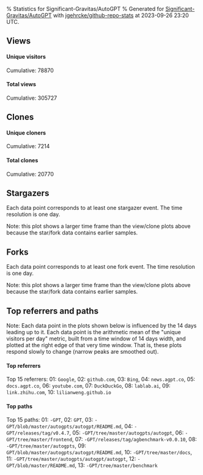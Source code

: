% Statistics for Significant-Gravitas/AutoGPT
% Generated for [Significant-Gravitas/AutoGPT](https://github.com/Significant-Gravitas/AutoGPT) with [jgehrcke/github-repo-stats](https://github.com/jgehrcke/github-repo-stats) at 2023-09-26 23:20 UTC.


## Views

#### Unique visitors
<div id="chart_views_unique" class="full-width-chart"></div>

Cumulative: 78870

#### Total views
<div id="chart_views_total" class="full-width-chart"></div>

Cumulative: 305727

<div class="pagebreak-for-print"> </div>

## Clones

#### Unique cloners
<div id="chart_clones_unique" class="full-width-chart"></div>

Cumulative: 7214

#### Total clones
<div id="chart_clones_total" class="full-width-chart"></div>

Cumulative: 20770



<div class="pagebreak-for-print"> </div>



## Stargazers

Each data point corresponds to at least one stargazer event.
The time resolution is one day.

<div id="chart_stargazers" class="full-width-chart"></div>


Note: this plot shows a larger time frame than the view/clone plots above because the star/fork data contains earlier samples.



## Forks

Each data point corresponds to at least one fork event.
The time resolution is one day.

<div id="chart_forks" class="full-width-chart"></div>


Note: this plot shows a larger time frame than the view/clone plots above because the star/fork data contains earlier samples.



<div class="pagebreak-for-print"> </div>



## Top referrers and paths


Note: Each data point in the plots shown below is influenced by the 14 days
leading up to it. Each data point is the arithmetic mean of the "unique
visitors per day" metric, built from a time window of 14 days width, and
plotted at the right edge of that very time window. That is, these plots
respond slowly to change (narrow peaks are smoothed out).




#### Top referrers


<div id="chart_referrers_top_n_alltime" class="full-width-chart"></div>

Top 15 referrers: 01: `Google`, 02: `github.com`, 03: `Bing`, 04: `news.agpt.co`, 05: `docs.agpt.co`, 06: `youtube.com`, 07: `DuckDuckGo`, 08: `lablab.ai`, 09: `link.zhihu.com`, 10: `lilianweng.github.io`





#### Top paths


<div id="chart_paths_top_n_alltime" class="full-width-chart"></div>

Top 15 paths: 01: `-GPT`, 02: `GPT`, 03: `-GPT/blob/master/autogpts/autogpt/README.md`, 04: `-GPT/releases/tag/v0.4.7`, 05: `-GPT/tree/master/autogpts/autogpt`, 06: `-GPT/tree/master/frontend`, 07: `-GPT/releases/tag/agbenchmark-v0.0.10`, 08: `-GPT/tree/master/autogpts`, 09: `GPT/blob/master/autogpts/autogpt/README.md`, 10: `-GPT/tree/master/docs`, 11: `-GPT/tree/master/autogpts/autogpt/autogpt`, 12: `-GPT/blob/master/README.md`, 13: `-GPT/tree/master/benchmark`


<script type="text/javascript">
    vegaEmbed('#chart_views_unique', {"$schema": "https://vega.github.io/schema/vega-lite/v4.17.0.json", "config": {"arc": {"fill": "#1b1e23"}, "area": {"fill": "#1b1e23"}, "axisBottom": {"domainColor": "#a9b4c4", "gridColor": "#a9b4c4", "labelColor": "#1b1e23", "labelFont": "relative-mono-11-pitch-pro, Menlo, monospace", "tickColor": "#a9b4c4", "titleColor": "#1b1e23", "titleFont": "relative-mono-11-pitch-pro, Menlo, monospace"}, "axisLeft": {"domainColor": "#a9b4c4", "gridColor": "#a9b4c4", "labelColor": "#1b1e23", "labelFont": "relative-mono-11-pitch-pro, Menlo, monospace", "tickColor": "#a9b4c4", "titleColor": "#1b1e23", "titleFont": "relative-mono-11-pitch-pro, Menlo, monospace"}, "axisX": {"grid": false}, "axisY": {"grid": false, "labelBound": true}, "background": "#FFFFFF", "group": {"fill": "#FFFFFF"}, "header": {"fontWeight": 400, "labelFont": "relative-mono-11-pitch-pro, Menlo, monospace", "titleFont": "relative-mono-11-pitch-pro, Menlo, monospace"}, "legend": {"labelFont": "relative-mono-11-pitch-pro, Menlo, monospace", "symbolSize": 200, "symbolType": "circle", "titleFont": "relative-mono-11-pitch-pro, Menlo, monospace"}, "line": {"color": "#1b1e23", "stroke": "#1b1e23"}, "path": {"stroke": "#1b1e23"}, "point": {"color": "#1b1e23", "cursor": "pointer", "filled": true, "size": 20}, "range": {"category": ["#85a2f7", "#ea9755", "#7eb36a", "#f07071", "#bc85d9", "#e587b6", "#a9b4c4", "#d4c05e", "#64b9c4"]}, "style": {"bar": {"fill": "#1b1e23"}, "text": {"font": "relative-mono-11-pitch-pro, Menlo, monospace", "fontWeight": 400}}, "symbol": {"shape": "circle"}, "title": {"anchor": "start", "font": "relative-mono-11-pitch-pro, Menlo, monospace", "fontWeight": 400}, "trail": {"color": "#1b1e23", "stroke": "#1b1e23"}, "view": {"stroke": null}}, "data": {"name": "data-43a426d22df5db57f1084c685694a776"}, "datasets": {"data-43a426d22df5db57f1084c685694a776": [{"time": "2023-09-09T00:00:00+00:00", "views_total": 8951, "views_unique": 3144}, {"time": "2023-09-10T00:00:00+00:00", "views_total": 9224, "views_unique": 3380}, {"time": "2023-09-11T00:00:00+00:00", "views_total": 13188, "views_unique": 4957}, {"time": "2023-09-12T00:00:00+00:00", "views_total": 18644, "views_unique": 5326}, {"time": "2023-09-13T00:00:00+00:00", "views_total": 21977, "views_unique": 5489}, {"time": "2023-09-14T00:00:00+00:00", "views_total": 20522, "views_unique": 5157}, {"time": "2023-09-15T00:00:00+00:00", "views_total": 17672, "views_unique": 4644}, {"time": "2023-09-16T00:00:00+00:00", "views_total": 13370, "views_unique": 3112}, {"time": "2023-09-17T00:00:00+00:00", "views_total": 17007, "views_unique": 3549}, {"time": "2023-09-18T00:00:00+00:00", "views_total": 22457, "views_unique": 5186}, {"time": "2023-09-19T00:00:00+00:00", "views_total": 20116, "views_unique": 5239}, {"time": "2023-09-20T00:00:00+00:00", "views_total": 20147, "views_unique": 4816}, {"time": "2023-09-21T00:00:00+00:00", "views_total": 18836, "views_unique": 4683}, {"time": "2023-09-22T00:00:00+00:00", "views_total": 17779, "views_unique": 4274}, {"time": "2023-09-23T00:00:00+00:00", "views_total": 12562, "views_unique": 3014}, {"time": "2023-09-24T00:00:00+00:00", "views_total": 13453, "views_unique": 2929}, {"time": "2023-09-25T00:00:00+00:00", "views_total": 19804, "views_unique": 4991}, {"time": "2023-09-26T00:00:00+00:00", "views_total": 20018, "views_unique": 4980}]}, "encoding": {"tooltip": [{"field": "views_unique", "format": ".1f", "title": "views (u)", "type": "quantitative"}, {"field": "time", "format": "%B %e, %Y", "title": "date", "type": "temporal"}], "x": {"axis": {"labelAngle": 25}, "field": "time", "scale": {"domain": ["2023-09-09", "2023-09-26"]}, "timeUnit": "yearmonthdate", "title": "date", "type": "temporal"}, "y": {"axis": {"values": [1, 10, 50, 100, 500, 1000, 5000, 10000]}, "field": "views_unique", "scale": {"domain": [0, 6037.900000000001], "type": "symlog", "zero": true}, "title": "unique views per day", "type": "quantitative"}}, "height": 200, "mark": {"point": true, "type": "line"}, "padding": 10, "width": "container"}, {"actions": false, "renderer": "svg"}).catch(console.error);
vegaEmbed('#chart_views_total', {"$schema": "https://vega.github.io/schema/vega-lite/v4.17.0.json", "config": {"arc": {"fill": "#1b1e23"}, "area": {"fill": "#1b1e23"}, "axisBottom": {"domainColor": "#a9b4c4", "gridColor": "#a9b4c4", "labelColor": "#1b1e23", "labelFont": "relative-mono-11-pitch-pro, Menlo, monospace", "tickColor": "#a9b4c4", "titleColor": "#1b1e23", "titleFont": "relative-mono-11-pitch-pro, Menlo, monospace"}, "axisLeft": {"domainColor": "#a9b4c4", "gridColor": "#a9b4c4", "labelColor": "#1b1e23", "labelFont": "relative-mono-11-pitch-pro, Menlo, monospace", "tickColor": "#a9b4c4", "titleColor": "#1b1e23", "titleFont": "relative-mono-11-pitch-pro, Menlo, monospace"}, "axisX": {"grid": false}, "axisY": {"grid": false, "labelBound": true}, "background": "#FFFFFF", "group": {"fill": "#FFFFFF"}, "header": {"fontWeight": 400, "labelFont": "relative-mono-11-pitch-pro, Menlo, monospace", "titleFont": "relative-mono-11-pitch-pro, Menlo, monospace"}, "legend": {"labelFont": "relative-mono-11-pitch-pro, Menlo, monospace", "symbolSize": 200, "symbolType": "circle", "titleFont": "relative-mono-11-pitch-pro, Menlo, monospace"}, "line": {"color": "#1b1e23", "stroke": "#1b1e23"}, "path": {"stroke": "#1b1e23"}, "point": {"color": "#1b1e23", "cursor": "pointer", "filled": true, "size": 20}, "range": {"category": ["#85a2f7", "#ea9755", "#7eb36a", "#f07071", "#bc85d9", "#e587b6", "#a9b4c4", "#d4c05e", "#64b9c4"]}, "style": {"bar": {"fill": "#1b1e23"}, "text": {"font": "relative-mono-11-pitch-pro, Menlo, monospace", "fontWeight": 400}}, "symbol": {"shape": "circle"}, "title": {"anchor": "start", "font": "relative-mono-11-pitch-pro, Menlo, monospace", "fontWeight": 400}, "trail": {"color": "#1b1e23", "stroke": "#1b1e23"}, "view": {"stroke": null}}, "data": {"name": "data-43a426d22df5db57f1084c685694a776"}, "datasets": {"data-43a426d22df5db57f1084c685694a776": [{"time": "2023-09-09T00:00:00+00:00", "views_total": 8951, "views_unique": 3144}, {"time": "2023-09-10T00:00:00+00:00", "views_total": 9224, "views_unique": 3380}, {"time": "2023-09-11T00:00:00+00:00", "views_total": 13188, "views_unique": 4957}, {"time": "2023-09-12T00:00:00+00:00", "views_total": 18644, "views_unique": 5326}, {"time": "2023-09-13T00:00:00+00:00", "views_total": 21977, "views_unique": 5489}, {"time": "2023-09-14T00:00:00+00:00", "views_total": 20522, "views_unique": 5157}, {"time": "2023-09-15T00:00:00+00:00", "views_total": 17672, "views_unique": 4644}, {"time": "2023-09-16T00:00:00+00:00", "views_total": 13370, "views_unique": 3112}, {"time": "2023-09-17T00:00:00+00:00", "views_total": 17007, "views_unique": 3549}, {"time": "2023-09-18T00:00:00+00:00", "views_total": 22457, "views_unique": 5186}, {"time": "2023-09-19T00:00:00+00:00", "views_total": 20116, "views_unique": 5239}, {"time": "2023-09-20T00:00:00+00:00", "views_total": 20147, "views_unique": 4816}, {"time": "2023-09-21T00:00:00+00:00", "views_total": 18836, "views_unique": 4683}, {"time": "2023-09-22T00:00:00+00:00", "views_total": 17779, "views_unique": 4274}, {"time": "2023-09-23T00:00:00+00:00", "views_total": 12562, "views_unique": 3014}, {"time": "2023-09-24T00:00:00+00:00", "views_total": 13453, "views_unique": 2929}, {"time": "2023-09-25T00:00:00+00:00", "views_total": 19804, "views_unique": 4991}, {"time": "2023-09-26T00:00:00+00:00", "views_total": 20018, "views_unique": 4980}]}, "encoding": {"tooltip": [{"field": "views_total", "format": ".1f", "title": "views (t)", "type": "quantitative"}, {"field": "time", "format": "%B %e, %Y", "title": "date", "type": "temporal"}], "x": {"axis": {"labelAngle": 25}, "field": "time", "scale": {"domain": ["2023-09-09", "2023-09-26"]}, "timeUnit": "yearmonthdate", "title": "date", "type": "temporal"}, "y": {"axis": {"values": [1, 10, 50, 100, 500, 1000, 5000, 10000]}, "field": "views_total", "scale": {"domain": [0, 24702.7], "type": "symlog", "zero": true}, "title": "total views per day", "type": "quantitative"}}, "height": 200, "mark": {"point": true, "type": "line"}, "padding": 10, "width": "container"}, {"actions": false, "renderer": "svg"}).catch(console.error);
vegaEmbed('#chart_clones_unique', {"$schema": "https://vega.github.io/schema/vega-lite/v4.17.0.json", "config": {"arc": {"fill": "#1b1e23"}, "area": {"fill": "#1b1e23"}, "axisBottom": {"domainColor": "#a9b4c4", "gridColor": "#a9b4c4", "labelColor": "#1b1e23", "labelFont": "relative-mono-11-pitch-pro, Menlo, monospace", "tickColor": "#a9b4c4", "titleColor": "#1b1e23", "titleFont": "relative-mono-11-pitch-pro, Menlo, monospace"}, "axisLeft": {"domainColor": "#a9b4c4", "gridColor": "#a9b4c4", "labelColor": "#1b1e23", "labelFont": "relative-mono-11-pitch-pro, Menlo, monospace", "tickColor": "#a9b4c4", "titleColor": "#1b1e23", "titleFont": "relative-mono-11-pitch-pro, Menlo, monospace"}, "axisX": {"grid": false}, "axisY": {"grid": false, "labelBound": true}, "background": "#FFFFFF", "group": {"fill": "#FFFFFF"}, "header": {"fontWeight": 400, "labelFont": "relative-mono-11-pitch-pro, Menlo, monospace", "titleFont": "relative-mono-11-pitch-pro, Menlo, monospace"}, "legend": {"labelFont": "relative-mono-11-pitch-pro, Menlo, monospace", "symbolSize": 200, "symbolType": "circle", "titleFont": "relative-mono-11-pitch-pro, Menlo, monospace"}, "line": {"color": "#1b1e23", "stroke": "#1b1e23"}, "path": {"stroke": "#1b1e23"}, "point": {"color": "#1b1e23", "cursor": "pointer", "filled": true, "size": 20}, "range": {"category": ["#85a2f7", "#ea9755", "#7eb36a", "#f07071", "#bc85d9", "#e587b6", "#a9b4c4", "#d4c05e", "#64b9c4"]}, "style": {"bar": {"fill": "#1b1e23"}, "text": {"font": "relative-mono-11-pitch-pro, Menlo, monospace", "fontWeight": 400}}, "symbol": {"shape": "circle"}, "title": {"anchor": "start", "font": "relative-mono-11-pitch-pro, Menlo, monospace", "fontWeight": 400}, "trail": {"color": "#1b1e23", "stroke": "#1b1e23"}, "view": {"stroke": null}}, "data": {"name": "data-2bdd3f11f7cfbfb36beae46d97e94604"}, "datasets": {"data-2bdd3f11f7cfbfb36beae46d97e94604": [{"clones_total": 705, "clones_unique": 290, "time": "2023-09-09T00:00:00+00:00"}, {"clones_total": 730, "clones_unique": 326, "time": "2023-09-10T00:00:00+00:00"}, {"clones_total": 797, "clones_unique": 376, "time": "2023-09-11T00:00:00+00:00"}, {"clones_total": 1367, "clones_unique": 453, "time": "2023-09-12T00:00:00+00:00"}, {"clones_total": 966, "clones_unique": 393, "time": "2023-09-13T00:00:00+00:00"}, {"clones_total": 1301, "clones_unique": 392, "time": "2023-09-14T00:00:00+00:00"}, {"clones_total": 1694, "clones_unique": 377, "time": "2023-09-15T00:00:00+00:00"}, {"clones_total": 1372, "clones_unique": 367, "time": "2023-09-16T00:00:00+00:00"}, {"clones_total": 1185, "clones_unique": 358, "time": "2023-09-17T00:00:00+00:00"}, {"clones_total": 1435, "clones_unique": 477, "time": "2023-09-18T00:00:00+00:00"}, {"clones_total": 1099, "clones_unique": 456, "time": "2023-09-19T00:00:00+00:00"}, {"clones_total": 1487, "clones_unique": 463, "time": "2023-09-20T00:00:00+00:00"}, {"clones_total": 1502, "clones_unique": 422, "time": "2023-09-21T00:00:00+00:00"}, {"clones_total": 1618, "clones_unique": 435, "time": "2023-09-22T00:00:00+00:00"}, {"clones_total": 715, "clones_unique": 364, "time": "2023-09-23T00:00:00+00:00"}, {"clones_total": 621, "clones_unique": 365, "time": "2023-09-24T00:00:00+00:00"}, {"clones_total": 893, "clones_unique": 405, "time": "2023-09-25T00:00:00+00:00"}, {"clones_total": 1283, "clones_unique": 495, "time": "2023-09-26T00:00:00+00:00"}]}, "encoding": {"tooltip": [{"field": "clones_unique", "format": ".1f", "title": "clones (u)", "type": "quantitative"}, {"field": "time", "format": "%B %e, %Y", "title": "date", "type": "temporal"}], "x": {"axis": {"labelAngle": 25}, "field": "time", "scale": {"domain": ["2023-09-09", "2023-09-26"]}, "timeUnit": "yearmonthdate", "title": "date", "type": "temporal"}, "y": {"axis": {"values": [1, 10, 50, 100, 500, 1000, 5000, 10000]}, "field": "clones_unique", "scale": {"domain": [0, 544.5], "type": "symlog", "zero": true}, "title": "unique clones per day", "type": "quantitative"}}, "height": 200, "mark": {"point": true, "type": "line"}, "padding": 10, "width": "container"}, {"actions": false, "renderer": "svg"}).catch(console.error);
vegaEmbed('#chart_clones_total', {"$schema": "https://vega.github.io/schema/vega-lite/v4.17.0.json", "config": {"arc": {"fill": "#1b1e23"}, "area": {"fill": "#1b1e23"}, "axisBottom": {"domainColor": "#a9b4c4", "gridColor": "#a9b4c4", "labelColor": "#1b1e23", "labelFont": "relative-mono-11-pitch-pro, Menlo, monospace", "tickColor": "#a9b4c4", "titleColor": "#1b1e23", "titleFont": "relative-mono-11-pitch-pro, Menlo, monospace"}, "axisLeft": {"domainColor": "#a9b4c4", "gridColor": "#a9b4c4", "labelColor": "#1b1e23", "labelFont": "relative-mono-11-pitch-pro, Menlo, monospace", "tickColor": "#a9b4c4", "titleColor": "#1b1e23", "titleFont": "relative-mono-11-pitch-pro, Menlo, monospace"}, "axisX": {"grid": false}, "axisY": {"grid": false, "labelBound": true}, "background": "#FFFFFF", "group": {"fill": "#FFFFFF"}, "header": {"fontWeight": 400, "labelFont": "relative-mono-11-pitch-pro, Menlo, monospace", "titleFont": "relative-mono-11-pitch-pro, Menlo, monospace"}, "legend": {"labelFont": "relative-mono-11-pitch-pro, Menlo, monospace", "symbolSize": 200, "symbolType": "circle", "titleFont": "relative-mono-11-pitch-pro, Menlo, monospace"}, "line": {"color": "#1b1e23", "stroke": "#1b1e23"}, "path": {"stroke": "#1b1e23"}, "point": {"color": "#1b1e23", "cursor": "pointer", "filled": true, "size": 20}, "range": {"category": ["#85a2f7", "#ea9755", "#7eb36a", "#f07071", "#bc85d9", "#e587b6", "#a9b4c4", "#d4c05e", "#64b9c4"]}, "style": {"bar": {"fill": "#1b1e23"}, "text": {"font": "relative-mono-11-pitch-pro, Menlo, monospace", "fontWeight": 400}}, "symbol": {"shape": "circle"}, "title": {"anchor": "start", "font": "relative-mono-11-pitch-pro, Menlo, monospace", "fontWeight": 400}, "trail": {"color": "#1b1e23", "stroke": "#1b1e23"}, "view": {"stroke": null}}, "data": {"name": "data-2bdd3f11f7cfbfb36beae46d97e94604"}, "datasets": {"data-2bdd3f11f7cfbfb36beae46d97e94604": [{"clones_total": 705, "clones_unique": 290, "time": "2023-09-09T00:00:00+00:00"}, {"clones_total": 730, "clones_unique": 326, "time": "2023-09-10T00:00:00+00:00"}, {"clones_total": 797, "clones_unique": 376, "time": "2023-09-11T00:00:00+00:00"}, {"clones_total": 1367, "clones_unique": 453, "time": "2023-09-12T00:00:00+00:00"}, {"clones_total": 966, "clones_unique": 393, "time": "2023-09-13T00:00:00+00:00"}, {"clones_total": 1301, "clones_unique": 392, "time": "2023-09-14T00:00:00+00:00"}, {"clones_total": 1694, "clones_unique": 377, "time": "2023-09-15T00:00:00+00:00"}, {"clones_total": 1372, "clones_unique": 367, "time": "2023-09-16T00:00:00+00:00"}, {"clones_total": 1185, "clones_unique": 358, "time": "2023-09-17T00:00:00+00:00"}, {"clones_total": 1435, "clones_unique": 477, "time": "2023-09-18T00:00:00+00:00"}, {"clones_total": 1099, "clones_unique": 456, "time": "2023-09-19T00:00:00+00:00"}, {"clones_total": 1487, "clones_unique": 463, "time": "2023-09-20T00:00:00+00:00"}, {"clones_total": 1502, "clones_unique": 422, "time": "2023-09-21T00:00:00+00:00"}, {"clones_total": 1618, "clones_unique": 435, "time": "2023-09-22T00:00:00+00:00"}, {"clones_total": 715, "clones_unique": 364, "time": "2023-09-23T00:00:00+00:00"}, {"clones_total": 621, "clones_unique": 365, "time": "2023-09-24T00:00:00+00:00"}, {"clones_total": 893, "clones_unique": 405, "time": "2023-09-25T00:00:00+00:00"}, {"clones_total": 1283, "clones_unique": 495, "time": "2023-09-26T00:00:00+00:00"}]}, "encoding": {"tooltip": [{"field": "clones_total", "format": ".1f", "title": "clones (t)", "type": "quantitative"}, {"field": "time", "format": "%B %e, %Y", "title": "date", "type": "temporal"}], "x": {"axis": {"labelAngle": 25}, "field": "time", "scale": {"domain": ["2023-09-09", "2023-09-26"]}, "timeUnit": "yearmonthdate", "title": "date", "type": "temporal"}, "y": {"axis": {"values": [1, 10, 50, 100, 500, 1000, 5000, 10000]}, "field": "clones_total", "scale": {"domain": [0, 1863.4], "type": "symlog", "zero": true}, "title": "total clones per day", "type": "quantitative"}}, "height": 200, "mark": {"point": true, "type": "line"}, "padding": 10, "width": "container"}, {"actions": false, "renderer": "svg"}).catch(console.error);
vegaEmbed('#chart_stargazers', {"$schema": "https://vega.github.io/schema/vega-lite/v4.17.0.json", "config": {"arc": {"fill": "#1b1e23"}, "area": {"fill": "#1b1e23"}, "axisBottom": {"domainColor": "#a9b4c4", "gridColor": "#a9b4c4", "labelColor": "#1b1e23", "labelFont": "relative-mono-11-pitch-pro, Menlo, monospace", "tickColor": "#a9b4c4", "titleColor": "#1b1e23", "titleFont": "relative-mono-11-pitch-pro, Menlo, monospace"}, "axisLeft": {"domainColor": "#a9b4c4", "gridColor": "#a9b4c4", "labelColor": "#1b1e23", "labelFont": "relative-mono-11-pitch-pro, Menlo, monospace", "tickColor": "#a9b4c4", "titleColor": "#1b1e23", "titleFont": "relative-mono-11-pitch-pro, Menlo, monospace"}, "axisX": {"grid": false}, "axisY": {"grid": false}, "background": "#FFFFFF", "group": {"fill": "#FFFFFF"}, "header": {"fontWeight": 400, "labelFont": "relative-mono-11-pitch-pro, Menlo, monospace", "titleFont": "relative-mono-11-pitch-pro, Menlo, monospace"}, "legend": {"labelFont": "relative-mono-11-pitch-pro, Menlo, monospace", "symbolSize": 200, "symbolType": "circle", "titleFont": "relative-mono-11-pitch-pro, Menlo, monospace"}, "line": {"color": "#1b1e23", "stroke": "#1b1e23"}, "path": {"stroke": "#1b1e23"}, "point": {"color": "#1b1e23", "cursor": "pointer", "filled": true, "size": 50}, "range": {"category": ["#85a2f7", "#ea9755", "#7eb36a", "#f07071", "#bc85d9", "#e587b6", "#a9b4c4", "#d4c05e", "#64b9c4"]}, "style": {"bar": {"fill": "#1b1e23"}, "text": {"font": "relative-mono-11-pitch-pro, Menlo, monospace", "fontWeight": 400}}, "symbol": {"shape": "circle"}, "title": {"anchor": "start", "font": "relative-mono-11-pitch-pro, Menlo, monospace", "fontWeight": 400}, "trail": {"color": "#1b1e23", "stroke": "#1b1e23"}, "view": {"stroke": null}}, "data": {"name": "data-0f99f5dc7ee46c36038382bc73ad4f3d"}, "datasets": {"data-0f99f5dc7ee46c36038382bc73ad4f3d": [{"stars_cumulative": 2.0, "time": "2023-03-16T18:00:00+00:00"}, {"stars_cumulative": 3.0, "time": "2023-03-17T06:00:00+00:00"}, {"stars_cumulative": 6.0, "time": "2023-03-17T12:00:00+00:00"}, {"stars_cumulative": 10.0, "time": "2023-03-17T18:00:00+00:00"}, {"stars_cumulative": 11.0, "time": "2023-03-18T00:00:00+00:00"}, {"stars_cumulative": 12.0, "time": "2023-03-18T12:00:00+00:00"}, {"stars_cumulative": 13.0, "time": "2023-03-19T06:00:00+00:00"}, {"stars_cumulative": 14.0, "time": "2023-03-19T12:00:00+00:00"}, {"stars_cumulative": 16.0, "time": "2023-03-19T18:00:00+00:00"}, {"stars_cumulative": 17.0, "time": "2023-03-20T00:00:00+00:00"}, {"stars_cumulative": 18.0, "time": "2023-03-20T06:00:00+00:00"}, {"stars_cumulative": 19.0, "time": "2023-03-21T06:00:00+00:00"}, {"stars_cumulative": 20.0, "time": "2023-03-21T12:00:00+00:00"}, {"stars_cumulative": 22.0, "time": "2023-03-22T00:00:00+00:00"}, {"stars_cumulative": 23.0, "time": "2023-03-22T06:00:00+00:00"}, {"stars_cumulative": 24.0, "time": "2023-03-25T06:00:00+00:00"}, {"stars_cumulative": 25.0, "time": "2023-03-25T18:00:00+00:00"}, {"stars_cumulative": 26.0, "time": "2023-03-26T12:00:00+00:00"}, {"stars_cumulative": 29.0, "time": "2023-03-27T18:00:00+00:00"}, {"stars_cumulative": 35.0, "time": "2023-03-28T00:00:00+00:00"}, {"stars_cumulative": 39.0, "time": "2023-03-28T06:00:00+00:00"}, {"stars_cumulative": 44.0, "time": "2023-03-28T12:00:00+00:00"}, {"stars_cumulative": 45.0, "time": "2023-03-28T18:00:00+00:00"}, {"stars_cumulative": 49.0, "time": "2023-03-29T00:00:00+00:00"}, {"stars_cumulative": 61.0, "time": "2023-03-29T06:00:00+00:00"}, {"stars_cumulative": 65.0, "time": "2023-03-29T12:00:00+00:00"}, {"stars_cumulative": 68.0, "time": "2023-03-29T18:00:00+00:00"}, {"stars_cumulative": 73.0, "time": "2023-03-30T00:00:00+00:00"}, {"stars_cumulative": 74.0, "time": "2023-03-30T06:00:00+00:00"}, {"stars_cumulative": 89.0, "time": "2023-03-30T12:00:00+00:00"}, {"stars_cumulative": 96.0, "time": "2023-03-30T18:00:00+00:00"}, {"stars_cumulative": 99.0, "time": "2023-03-31T00:00:00+00:00"}, {"stars_cumulative": 102.0, "time": "2023-03-31T06:00:00+00:00"}, {"stars_cumulative": 105.0, "time": "2023-03-31T18:00:00+00:00"}, {"stars_cumulative": 110.0, "time": "2023-04-01T00:00:00+00:00"}, {"stars_cumulative": 113.0, "time": "2023-04-01T06:00:00+00:00"}, {"stars_cumulative": 116.0, "time": "2023-04-01T12:00:00+00:00"}, {"stars_cumulative": 191.0, "time": "2023-04-01T18:00:00+00:00"}, {"stars_cumulative": 261.0, "time": "2023-04-02T00:00:00+00:00"}, {"stars_cumulative": 409.0, "time": "2023-04-02T06:00:00+00:00"}, {"stars_cumulative": 688.0, "time": "2023-04-02T12:00:00+00:00"}, {"stars_cumulative": 1651.0, "time": "2023-04-02T18:00:00+00:00"}, {"stars_cumulative": 2344.0, "time": "2023-04-03T00:00:00+00:00"}, {"stars_cumulative": 3046.0, "time": "2023-04-03T06:00:00+00:00"}, {"stars_cumulative": 4156.0, "time": "2023-04-03T12:00:00+00:00"}, {"stars_cumulative": 4772.0, "time": "2023-04-03T18:00:00+00:00"}, {"stars_cumulative": 5419.0, "time": "2023-04-04T00:00:00+00:00"}, {"stars_cumulative": 6077.0, "time": "2023-04-04T06:00:00+00:00"}, {"stars_cumulative": 6822.0, "time": "2023-04-04T12:00:00+00:00"}, {"stars_cumulative": 7448.0, "time": "2023-04-04T18:00:00+00:00"}, {"stars_cumulative": 7943.0, "time": "2023-04-05T00:00:00+00:00"}, {"stars_cumulative": 8515.0, "time": "2023-04-05T06:00:00+00:00"}, {"stars_cumulative": 9248.0, "time": "2023-04-05T12:00:00+00:00"}, {"stars_cumulative": 9837.0, "time": "2023-04-05T18:00:00+00:00"}, {"stars_cumulative": 10444.0, "time": "2023-04-06T00:00:00+00:00"}, {"stars_cumulative": 11100.0, "time": "2023-04-06T06:00:00+00:00"}, {"stars_cumulative": 11938.0, "time": "2023-04-06T12:00:00+00:00"}, {"stars_cumulative": 12571.0, "time": "2023-04-06T18:00:00+00:00"}, {"stars_cumulative": 13195.0, "time": "2023-04-07T00:00:00+00:00"}, {"stars_cumulative": 13876.0, "time": "2023-04-07T06:00:00+00:00"}, {"stars_cumulative": 14507.0, "time": "2023-04-07T12:00:00+00:00"}, {"stars_cumulative": 15054.0, "time": "2023-04-07T18:00:00+00:00"}, {"stars_cumulative": 15458.0, "time": "2023-04-08T00:00:00+00:00"}, {"stars_cumulative": 15886.0, "time": "2023-04-08T06:00:00+00:00"}, {"stars_cumulative": 16365.0, "time": "2023-04-08T12:00:00+00:00"}, {"stars_cumulative": 16770.0, "time": "2023-04-08T18:00:00+00:00"}, {"stars_cumulative": 17165.0, "time": "2023-04-09T00:00:00+00:00"}, {"stars_cumulative": 17602.0, "time": "2023-04-09T06:00:00+00:00"}, {"stars_cumulative": 18046.0, "time": "2023-04-09T12:00:00+00:00"}, {"stars_cumulative": 18483.0, "time": "2023-04-09T18:00:00+00:00"}, {"stars_cumulative": 18968.0, "time": "2023-04-10T00:00:00+00:00"}, {"stars_cumulative": 19712.0, "time": "2023-04-10T06:00:00+00:00"}, {"stars_cumulative": 20460.0, "time": "2023-04-10T12:00:00+00:00"}, {"stars_cumulative": 21027.0, "time": "2023-04-10T18:00:00+00:00"}, {"stars_cumulative": 21779.0, "time": "2023-04-11T00:00:00+00:00"}, {"stars_cumulative": 22818.0, "time": "2023-04-11T06:00:00+00:00"}, {"stars_cumulative": 23889.0, "time": "2023-04-11T12:00:00+00:00"}, {"stars_cumulative": 25071.0, "time": "2023-04-11T18:00:00+00:00"}, {"stars_cumulative": 26313.0, "time": "2023-04-12T00:00:00+00:00"}, {"stars_cumulative": 29377.0, "time": "2023-04-12T06:00:00+00:00"}, {"stars_cumulative": 31849.0, "time": "2023-04-12T12:00:00+00:00"}, {"stars_cumulative": 33021.0, "time": "2023-04-12T18:00:00+00:00"}, {"stars_cumulative": 36290.0, "time": "2023-04-13T00:00:00+00:00"}, {"stars_cumulative": 40000.0, "time": "2023-04-13T06:00:00+00:00"}]}, "encoding": {"tooltip": [{"field": "stars_cumulative", "format": "d", "title": "stars", "type": "quantitative"}, {"field": "time", "format": "%B %e, %Y", "title": "date", "type": "temporal"}], "x": {"axis": {"labelAngle": 25}, "field": "time", "scale": {"domain": ["2023-03-16", "2023-09-26"]}, "timeUnit": "yearmonthdate", "title": "date", "type": "temporal"}, "y": {"field": "stars_cumulative", "scale": {"domain": [0, 44000.0], "zero": true}, "title": "stargazer count (cumulative)", "type": "quantitative"}}, "height": 300, "mark": {"point": true, "type": "line"}, "padding": 10, "width": "container"}, {"actions": false, "renderer": "svg"}).catch(console.error);
vegaEmbed('#chart_forks', {"$schema": "https://vega.github.io/schema/vega-lite/v4.17.0.json", "config": {"arc": {"fill": "#1b1e23"}, "area": {"fill": "#1b1e23"}, "axisBottom": {"domainColor": "#a9b4c4", "gridColor": "#a9b4c4", "labelColor": "#1b1e23", "labelFont": "relative-mono-11-pitch-pro, Menlo, monospace", "tickColor": "#a9b4c4", "titleColor": "#1b1e23", "titleFont": "relative-mono-11-pitch-pro, Menlo, monospace"}, "axisLeft": {"domainColor": "#a9b4c4", "gridColor": "#a9b4c4", "labelColor": "#1b1e23", "labelFont": "relative-mono-11-pitch-pro, Menlo, monospace", "tickColor": "#a9b4c4", "titleColor": "#1b1e23", "titleFont": "relative-mono-11-pitch-pro, Menlo, monospace"}, "axisX": {"grid": false}, "axisY": {"grid": false}, "background": "#FFFFFF", "group": {"fill": "#FFFFFF"}, "header": {"fontWeight": 400, "labelFont": "relative-mono-11-pitch-pro, Menlo, monospace", "titleFont": "relative-mono-11-pitch-pro, Menlo, monospace"}, "legend": {"labelFont": "relative-mono-11-pitch-pro, Menlo, monospace", "symbolSize": 200, "symbolType": "circle", "titleFont": "relative-mono-11-pitch-pro, Menlo, monospace"}, "line": {"color": "#1b1e23", "stroke": "#1b1e23"}, "path": {"stroke": "#1b1e23"}, "point": {"color": "#1b1e23", "cursor": "pointer", "filled": true, "size": 50}, "range": {"category": ["#85a2f7", "#ea9755", "#7eb36a", "#f07071", "#bc85d9", "#e587b6", "#a9b4c4", "#d4c05e", "#64b9c4"]}, "style": {"bar": {"fill": "#1b1e23"}, "text": {"font": "relative-mono-11-pitch-pro, Menlo, monospace", "fontWeight": 400}}, "symbol": {"shape": "circle"}, "title": {"anchor": "start", "font": "relative-mono-11-pitch-pro, Menlo, monospace", "fontWeight": 400}, "trail": {"color": "#1b1e23", "stroke": "#1b1e23"}, "view": {"stroke": null}}, "data": {"name": "data-73c6c561bd6f8c84454e0c674726987f"}, "datasets": {"data-73c6c561bd6f8c84454e0c674726987f": [{"forks_cumulative": 2.0, "time": "2023-03-16T00:00:00+00:00"}, {"forks_cumulative": 4.0, "time": "2023-03-17T22:00:00+00:00"}, {"forks_cumulative": 6.0, "time": "2023-03-19T20:00:00+00:00"}, {"forks_cumulative": 10.0, "time": "2023-03-27T12:00:00+00:00"}, {"forks_cumulative": 15.0, "time": "2023-03-29T10:00:00+00:00"}, {"forks_cumulative": 30.0, "time": "2023-03-31T08:00:00+00:00"}, {"forks_cumulative": 421.0, "time": "2023-04-02T06:00:00+00:00"}, {"forks_cumulative": 951.0, "time": "2023-04-04T04:00:00+00:00"}, {"forks_cumulative": 1608.0, "time": "2023-04-06T02:00:00+00:00"}, {"forks_cumulative": 2179.0, "time": "2023-04-08T00:00:00+00:00"}, {"forks_cumulative": 2897.0, "time": "2023-04-09T22:00:00+00:00"}, {"forks_cumulative": 5687.0, "time": "2023-04-11T20:00:00+00:00"}, {"forks_cumulative": 9064.0, "time": "2023-04-13T18:00:00+00:00"}, {"forks_cumulative": 11657.0, "time": "2023-04-15T16:00:00+00:00"}, {"forks_cumulative": 13495.0, "time": "2023-04-17T14:00:00+00:00"}, {"forks_cumulative": 14764.0, "time": "2023-04-19T12:00:00+00:00"}, {"forks_cumulative": 15646.0, "time": "2023-04-21T10:00:00+00:00"}, {"forks_cumulative": 18003.0, "time": "2023-04-23T08:00:00+00:00"}, {"forks_cumulative": 19596.0, "time": "2023-04-25T06:00:00+00:00"}, {"forks_cumulative": 20962.0, "time": "2023-04-27T04:00:00+00:00"}, {"forks_cumulative": 21594.0, "time": "2023-04-29T02:00:00+00:00"}, {"forks_cumulative": 22195.0, "time": "2023-05-01T00:00:00+00:00"}, {"forks_cumulative": 22894.0, "time": "2023-05-02T22:00:00+00:00"}, {"forks_cumulative": 23518.0, "time": "2023-05-04T20:00:00+00:00"}, {"forks_cumulative": 24023.0, "time": "2023-05-06T18:00:00+00:00"}, {"forks_cumulative": 24425.0, "time": "2023-05-08T16:00:00+00:00"}, {"forks_cumulative": 24768.0, "time": "2023-05-10T14:00:00+00:00"}, {"forks_cumulative": 25044.0, "time": "2023-05-12T12:00:00+00:00"}, {"forks_cumulative": 25337.0, "time": "2023-05-14T10:00:00+00:00"}, {"forks_cumulative": 25615.0, "time": "2023-05-16T08:00:00+00:00"}, {"forks_cumulative": 25867.0, "time": "2023-05-18T06:00:00+00:00"}, {"forks_cumulative": 26060.0, "time": "2023-05-20T04:00:00+00:00"}, {"forks_cumulative": 26364.0, "time": "2023-05-22T02:00:00+00:00"}, {"forks_cumulative": 26627.0, "time": "2023-05-24T00:00:00+00:00"}, {"forks_cumulative": 26844.0, "time": "2023-05-25T22:00:00+00:00"}, {"forks_cumulative": 27026.0, "time": "2023-05-27T20:00:00+00:00"}, {"forks_cumulative": 27209.0, "time": "2023-05-29T18:00:00+00:00"}, {"forks_cumulative": 27345.0, "time": "2023-05-31T16:00:00+00:00"}, {"forks_cumulative": 27480.0, "time": "2023-06-02T14:00:00+00:00"}, {"forks_cumulative": 27667.0, "time": "2023-06-04T12:00:00+00:00"}, {"forks_cumulative": 27813.0, "time": "2023-06-06T10:00:00+00:00"}, {"forks_cumulative": 27944.0, "time": "2023-06-08T08:00:00+00:00"}, {"forks_cumulative": 28049.0, "time": "2023-06-10T06:00:00+00:00"}, {"forks_cumulative": 28207.0, "time": "2023-06-12T04:00:00+00:00"}, {"forks_cumulative": 28332.0, "time": "2023-06-14T02:00:00+00:00"}, {"forks_cumulative": 28430.0, "time": "2023-06-16T00:00:00+00:00"}, {"forks_cumulative": 28537.0, "time": "2023-06-17T22:00:00+00:00"}, {"forks_cumulative": 28671.0, "time": "2023-06-19T20:00:00+00:00"}, {"forks_cumulative": 28750.0, "time": "2023-06-21T18:00:00+00:00"}, {"forks_cumulative": 28848.0, "time": "2023-06-23T16:00:00+00:00"}, {"forks_cumulative": 28958.0, "time": "2023-06-25T14:00:00+00:00"}, {"forks_cumulative": 29059.0, "time": "2023-06-27T12:00:00+00:00"}, {"forks_cumulative": 29136.0, "time": "2023-06-29T10:00:00+00:00"}, {"forks_cumulative": 29219.0, "time": "2023-07-01T08:00:00+00:00"}, {"forks_cumulative": 29310.0, "time": "2023-07-03T06:00:00+00:00"}, {"forks_cumulative": 29424.0, "time": "2023-07-05T04:00:00+00:00"}, {"forks_cumulative": 29498.0, "time": "2023-07-07T02:00:00+00:00"}, {"forks_cumulative": 29595.0, "time": "2023-07-09T00:00:00+00:00"}, {"forks_cumulative": 29676.0, "time": "2023-07-10T22:00:00+00:00"}, {"forks_cumulative": 29746.0, "time": "2023-07-12T20:00:00+00:00"}, {"forks_cumulative": 29810.0, "time": "2023-07-14T18:00:00+00:00"}, {"forks_cumulative": 29896.0, "time": "2023-07-16T16:00:00+00:00"}, {"forks_cumulative": 29967.0, "time": "2023-07-18T14:00:00+00:00"}, {"forks_cumulative": 30023.0, "time": "2023-07-20T12:00:00+00:00"}, {"forks_cumulative": 30063.0, "time": "2023-07-22T10:00:00+00:00"}, {"forks_cumulative": 30121.0, "time": "2023-07-24T08:00:00+00:00"}, {"forks_cumulative": 30184.0, "time": "2023-07-26T06:00:00+00:00"}, {"forks_cumulative": 30231.0, "time": "2023-07-28T04:00:00+00:00"}, {"forks_cumulative": 30282.0, "time": "2023-07-30T02:00:00+00:00"}, {"forks_cumulative": 30342.0, "time": "2023-08-01T00:00:00+00:00"}, {"forks_cumulative": 30410.0, "time": "2023-08-02T22:00:00+00:00"}, {"forks_cumulative": 30454.0, "time": "2023-08-04T20:00:00+00:00"}, {"forks_cumulative": 30504.0, "time": "2023-08-06T18:00:00+00:00"}, {"forks_cumulative": 30544.0, "time": "2023-08-08T16:00:00+00:00"}, {"forks_cumulative": 30582.0, "time": "2023-08-10T14:00:00+00:00"}, {"forks_cumulative": 30619.0, "time": "2023-08-12T12:00:00+00:00"}, {"forks_cumulative": 30663.0, "time": "2023-08-14T10:00:00+00:00"}, {"forks_cumulative": 30721.0, "time": "2023-08-16T08:00:00+00:00"}, {"forks_cumulative": 30747.0, "time": "2023-08-18T06:00:00+00:00"}, {"forks_cumulative": 30785.0, "time": "2023-08-20T04:00:00+00:00"}, {"forks_cumulative": 30828.0, "time": "2023-08-22T02:00:00+00:00"}, {"forks_cumulative": 30858.0, "time": "2023-08-24T00:00:00+00:00"}, {"forks_cumulative": 30892.0, "time": "2023-08-25T22:00:00+00:00"}, {"forks_cumulative": 30944.0, "time": "2023-08-27T20:00:00+00:00"}, {"forks_cumulative": 30985.0, "time": "2023-08-29T18:00:00+00:00"}, {"forks_cumulative": 31022.0, "time": "2023-08-31T16:00:00+00:00"}, {"forks_cumulative": 31049.0, "time": "2023-09-02T14:00:00+00:00"}, {"forks_cumulative": 31085.0, "time": "2023-09-04T12:00:00+00:00"}, {"forks_cumulative": 31118.0, "time": "2023-09-06T10:00:00+00:00"}, {"forks_cumulative": 31152.0, "time": "2023-09-08T08:00:00+00:00"}, {"forks_cumulative": 31187.0, "time": "2023-09-10T06:00:00+00:00"}, {"forks_cumulative": 31235.0, "time": "2023-09-12T04:00:00+00:00"}, {"forks_cumulative": 31276.0, "time": "2023-09-14T02:00:00+00:00"}, {"forks_cumulative": 31313.0, "time": "2023-09-16T00:00:00+00:00"}, {"forks_cumulative": 31394.0, "time": "2023-09-17T22:00:00+00:00"}, {"forks_cumulative": 31473.0, "time": "2023-09-19T20:00:00+00:00"}, {"forks_cumulative": 31544.0, "time": "2023-09-21T18:00:00+00:00"}, {"forks_cumulative": 31632.0, "time": "2023-09-23T16:00:00+00:00"}, {"forks_cumulative": 31760.0, "time": "2023-09-25T14:00:00+00:00"}]}, "encoding": {"tooltip": [{"field": "forks_cumulative", "format": "d", "title": "forks", "type": "quantitative"}, {"field": "time", "format": "%B %e, %Y", "title": "date", "type": "temporal"}], "x": {"axis": {"labelAngle": 25}, "field": "time", "scale": {"domain": ["2023-03-16", "2023-09-26"]}, "timeUnit": "yearmonthdate", "title": "date", "type": "temporal"}, "y": {"field": "forks_cumulative", "scale": {"domain": [0, 34936.0], "zero": true}, "title": "fork count (cumulative)", "type": "quantitative"}}, "height": 300, "mark": {"point": true, "type": "line"}, "padding": 10, "width": "container"}, {"actions": false, "renderer": "svg"}).catch(console.error);
vegaEmbed('#chart_referrers_top_n_alltime', {"$schema": "https://vega.github.io/schema/vega-lite/v4.17.0.json", "config": {"arc": {"fill": "#1b1e23"}, "area": {"fill": "#1b1e23"}, "axisBottom": {"domainColor": "#a9b4c4", "gridColor": "#a9b4c4", "labelColor": "#1b1e23", "labelFont": "relative-mono-11-pitch-pro, Menlo, monospace", "tickColor": "#a9b4c4", "titleColor": "#1b1e23", "titleFont": "relative-mono-11-pitch-pro, Menlo, monospace"}, "axisLeft": {"domainColor": "#a9b4c4", "gridColor": "#a9b4c4", "labelColor": "#1b1e23", "labelFont": "relative-mono-11-pitch-pro, Menlo, monospace", "tickColor": "#a9b4c4", "titleColor": "#1b1e23", "titleFont": "relative-mono-11-pitch-pro, Menlo, monospace"}, "axisX": {"grid": false}, "axisY": {"grid": false}, "background": "#FFFFFF", "group": {"fill": "#FFFFFF"}, "header": {"fontWeight": 400, "labelFont": "relative-mono-11-pitch-pro, Menlo, monospace", "titleFont": "relative-mono-11-pitch-pro, Menlo, monospace"}, "legend": {"labelFont": "relative-mono-11-pitch-pro, Menlo, monospace", "symbolSize": 200, "symbolType": "circle", "titleFont": "relative-mono-11-pitch-pro, Menlo, monospace"}, "line": {"color": "#1b1e23", "stroke": "#1b1e23"}, "path": {"stroke": "#1b1e23"}, "point": {"color": "#1b1e23", "cursor": "pointer", "filled": true, "size": 30}, "range": {"category": ["#85a2f7", "#ea9755", "#7eb36a", "#f07071", "#bc85d9", "#e587b6", "#a9b4c4", "#d4c05e", "#64b9c4"]}, "style": {"bar": {"fill": "#1b1e23"}, "text": {"font": "relative-mono-11-pitch-pro, Menlo, monospace", "fontWeight": 400}}, "symbol": {"shape": "circle"}, "title": {"anchor": "start", "font": "relative-mono-11-pitch-pro, Menlo, monospace", "fontWeight": 400}, "trail": {"color": "#1b1e23", "stroke": "#1b1e23"}, "view": {"stroke": null}}, "data": {"name": "data-0eb39593ff4f9339160d78b6ab2f026b"}, "datasets": {"data-0eb39593ff4f9339160d78b6ab2f026b": [{"referrer": "Google", "time": "2023-09-22T00:00:00+00:00", "views_unique": 23326.0, "views_unique_norm": 1666.142857142857}, {"referrer": "Google", "time": "2023-09-23T00:00:00+00:00", "views_unique": 23877.0, "views_unique_norm": 1705.5}, {"referrer": "Google", "time": "2023-09-24T00:00:00+00:00", "views_unique": 23417.0, "views_unique_norm": 1672.642857142857}, {"referrer": "Google", "time": "2023-09-26T00:00:00+00:00", "views_unique": 22351.0, "views_unique_norm": 1596.5}, {"referrer": "github.com", "time": "2023-09-22T00:00:00+00:00", "views_unique": 4024.0, "views_unique_norm": 287.42857142857144}, {"referrer": "github.com", "time": "2023-09-23T00:00:00+00:00", "views_unique": 4097.0, "views_unique_norm": 292.64285714285717}, {"referrer": "github.com", "time": "2023-09-24T00:00:00+00:00", "views_unique": 4203.0, "views_unique_norm": 300.2142857142857}, {"referrer": "github.com", "time": "2023-09-26T00:00:00+00:00", "views_unique": 4357.0, "views_unique_norm": 311.2142857142857}, {"referrer": "Bing", "time": "2023-09-22T00:00:00+00:00", "views_unique": 1641.0, "views_unique_norm": 117.21428571428571}, {"referrer": "Bing", "time": "2023-09-23T00:00:00+00:00", "views_unique": 1690.0, "views_unique_norm": 120.71428571428571}, {"referrer": "Bing", "time": "2023-09-24T00:00:00+00:00", "views_unique": 1665.0, "views_unique_norm": 118.92857142857143}, {"referrer": "Bing", "time": "2023-09-26T00:00:00+00:00", "views_unique": 1513.0, "views_unique_norm": 108.07142857142857}, {"referrer": "news.agpt.co", "time": "2023-09-22T00:00:00+00:00", "views_unique": 1223.0, "views_unique_norm": 87.35714285714286}, {"referrer": "news.agpt.co", "time": "2023-09-23T00:00:00+00:00", "views_unique": 1308.0, "views_unique_norm": 93.42857142857143}, {"referrer": "news.agpt.co", "time": "2023-09-24T00:00:00+00:00", "views_unique": 1362.0, "views_unique_norm": 97.28571428571429}, {"referrer": "news.agpt.co", "time": "2023-09-26T00:00:00+00:00", "views_unique": 1397.0, "views_unique_norm": 99.78571428571429}, {"referrer": "docs.agpt.co", "time": "2023-09-22T00:00:00+00:00", "views_unique": 1259.0, "views_unique_norm": 89.92857142857143}, {"referrer": "docs.agpt.co", "time": "2023-09-23T00:00:00+00:00", "views_unique": 1265.0, "views_unique_norm": 90.35714285714286}, {"referrer": "docs.agpt.co", "time": "2023-09-24T00:00:00+00:00", "views_unique": 1286.0, "views_unique_norm": 91.85714285714286}, {"referrer": "docs.agpt.co", "time": "2023-09-26T00:00:00+00:00", "views_unique": 1230.0, "views_unique_norm": 87.85714285714286}, {"referrer": "youtube.com", "time": "2023-09-22T00:00:00+00:00", "views_unique": 1118.0, "views_unique_norm": 79.85714285714286}, {"referrer": "youtube.com", "time": "2023-09-23T00:00:00+00:00", "views_unique": 1125.0, "views_unique_norm": 80.35714285714286}, {"referrer": "youtube.com", "time": "2023-09-24T00:00:00+00:00", "views_unique": 1157.0, "views_unique_norm": 82.64285714285714}, {"referrer": "youtube.com", "time": "2023-09-26T00:00:00+00:00", "views_unique": 1136.0, "views_unique_norm": 81.14285714285714}, {"referrer": "DuckDuckGo", "time": "2023-09-22T00:00:00+00:00", "views_unique": 603.0, "views_unique_norm": 43.07142857142857}, {"referrer": "DuckDuckGo", "time": "2023-09-23T00:00:00+00:00", "views_unique": 618.0, "views_unique_norm": 44.142857142857146}, {"referrer": "DuckDuckGo", "time": "2023-09-24T00:00:00+00:00", "views_unique": 639.0, "views_unique_norm": 45.642857142857146}, {"referrer": "DuckDuckGo", "time": "2023-09-26T00:00:00+00:00", "views_unique": 637.0, "views_unique_norm": 45.5}]}, "encoding": {"color": {"field": "referrer", "legend": {"direction": "vertical", "orient": "top", "title": "Legend:"}, "sort": {"field": "order"}, "type": "nominal"}, "tooltip": [{"field": "referrer", "type": "nominal"}, {"field": "views_unique_norm", "format": ".2f", "title": "views (14d mean)", "type": "quantitative"}, {"field": "time", "format": "%B %e, %Y", "title": "date", "type": "temporal"}], "x": {"axis": {"labelAngle": 25}, "field": "time", "scale": {"domain": ["2023-09-09", "2023-09-26"]}, "timeUnit": "yearmonthdate", "title": "date", "type": "temporal"}, "y": {"field": "views_unique_norm", "scale": {"domain": [0, 1876.0500000000002], "type": "symlog", "zero": true}, "title": "unique visitors per day (mean from last 14 days)", "type": "quantitative"}}, "height": 300, "mark": {"point": true, "type": "line"}, "padding": 10, "width": "container"}, {"actions": false, "renderer": "svg"}).catch(console.error);
vegaEmbed('#chart_paths_top_n_alltime', {"$schema": "https://vega.github.io/schema/vega-lite/v4.17.0.json", "config": {"arc": {"fill": "#1b1e23"}, "area": {"fill": "#1b1e23"}, "axisBottom": {"domainColor": "#a9b4c4", "gridColor": "#a9b4c4", "labelColor": "#1b1e23", "labelFont": "relative-mono-11-pitch-pro, Menlo, monospace", "tickColor": "#a9b4c4", "titleColor": "#1b1e23", "titleFont": "relative-mono-11-pitch-pro, Menlo, monospace"}, "axisLeft": {"domainColor": "#a9b4c4", "gridColor": "#a9b4c4", "labelColor": "#1b1e23", "labelFont": "relative-mono-11-pitch-pro, Menlo, monospace", "tickColor": "#a9b4c4", "titleColor": "#1b1e23", "titleFont": "relative-mono-11-pitch-pro, Menlo, monospace"}, "axisX": {"grid": false}, "axisY": {"grid": false}, "background": "#FFFFFF", "group": {"fill": "#FFFFFF"}, "header": {"fontWeight": 400, "labelFont": "relative-mono-11-pitch-pro, Menlo, monospace", "titleFont": "relative-mono-11-pitch-pro, Menlo, monospace"}, "legend": {"labelFont": "relative-mono-11-pitch-pro, Menlo, monospace", "symbolSize": 200, "symbolType": "circle", "titleFont": "relative-mono-11-pitch-pro, Menlo, monospace"}, "line": {"color": "#1b1e23", "stroke": "#1b1e23"}, "path": {"stroke": "#1b1e23"}, "point": {"color": "#1b1e23", "cursor": "pointer", "filled": true, "size": 30}, "range": {"category": ["#85a2f7", "#ea9755", "#7eb36a", "#f07071", "#bc85d9", "#e587b6", "#a9b4c4", "#d4c05e", "#64b9c4"]}, "style": {"bar": {"fill": "#1b1e23"}, "text": {"font": "relative-mono-11-pitch-pro, Menlo, monospace", "fontWeight": 400}}, "symbol": {"shape": "circle"}, "title": {"anchor": "start", "font": "relative-mono-11-pitch-pro, Menlo, monospace", "fontWeight": 400}, "trail": {"color": "#1b1e23", "stroke": "#1b1e23"}, "view": {"stroke": null}}, "data": {"name": "data-070e3c5078c2576a20b263734f1bc824"}, "datasets": {"data-070e3c5078c2576a20b263734f1bc824": [{"path": "-GPT", "time": "2023-09-22T00:00:00+00:00", "views_unique": 31101.0, "views_unique_norm": 2221.5}, {"path": "-GPT", "time": "2023-09-23T00:00:00+00:00", "views_unique": 31483.0, "views_unique_norm": 2248.785714285714}, {"path": "-GPT", "time": "2023-09-24T00:00:00+00:00", "views_unique": 29805.0, "views_unique_norm": 2128.9285714285716}, {"path": "-GPT", "time": "2023-09-26T00:00:00+00:00", "views_unique": 24804.0, "views_unique_norm": 1771.7142857142858}, {"path": "GPT", "time": "2023-09-22T00:00:00+00:00", "views_unique": null, "views_unique_norm": null}, {"path": "GPT", "time": "2023-09-23T00:00:00+00:00", "views_unique": null, "views_unique_norm": null}, {"path": "GPT", "time": "2023-09-24T00:00:00+00:00", "views_unique": 2129.0, "views_unique_norm": 152.07142857142858}, {"path": "GPT", "time": "2023-09-26T00:00:00+00:00", "views_unique": 6959.0, "views_unique_norm": 497.07142857142856}, {"path": "-GPT/blob/master/autogpts/autogpt/README.md", "time": "2023-09-22T00:00:00+00:00", "views_unique": 5306.0, "views_unique_norm": 379.0}, {"path": "-GPT/blob/master/autogpts/autogpt/README.md", "time": "2023-09-23T00:00:00+00:00", "views_unique": 5764.0, "views_unique_norm": 411.7142857142857}, {"path": "-GPT/blob/master/autogpts/autogpt/README.md", "time": "2023-09-24T00:00:00+00:00", "views_unique": 5764.0, "views_unique_norm": 411.7142857142857}, {"path": "-GPT/blob/master/autogpts/autogpt/README.md", "time": "2023-09-26T00:00:00+00:00", "views_unique": 5304.0, "views_unique_norm": 378.85714285714283}, {"path": "-GPT/releases/tag/v0.4.7", "time": "2023-09-22T00:00:00+00:00", "views_unique": 2979.0, "views_unique_norm": 212.78571428571428}, {"path": "-GPT/releases/tag/v0.4.7", "time": "2023-09-23T00:00:00+00:00", "views_unique": 2655.0, "views_unique_norm": 189.64285714285714}, {"path": "-GPT/releases/tag/v0.4.7", "time": "2023-09-24T00:00:00+00:00", "views_unique": 2334.0, "views_unique_norm": 166.71428571428572}, {"path": "-GPT/releases/tag/v0.4.7", "time": "2023-09-26T00:00:00+00:00", "views_unique": 1503.0, "views_unique_norm": 107.35714285714286}, {"path": "-GPT/tree/master/autogpts/autogpt", "time": "2023-09-22T00:00:00+00:00", "views_unique": 2126.0, "views_unique_norm": 151.85714285714286}, {"path": "-GPT/tree/master/autogpts/autogpt", "time": "2023-09-23T00:00:00+00:00", "views_unique": 2186.0, "views_unique_norm": 156.14285714285714}, {"path": "-GPT/tree/master/autogpts/autogpt", "time": "2023-09-24T00:00:00+00:00", "views_unique": 2073.0, "views_unique_norm": 148.07142857142858}, {"path": "-GPT/tree/master/autogpts/autogpt", "time": "2023-09-26T00:00:00+00:00", "views_unique": 1772.0, "views_unique_norm": 126.57142857142857}, {"path": "-GPT/tree/master/frontend", "time": "2023-09-22T00:00:00+00:00", "views_unique": 1798.0, "views_unique_norm": 128.42857142857142}, {"path": "-GPT/tree/master/frontend", "time": "2023-09-23T00:00:00+00:00", "views_unique": 1899.0, "views_unique_norm": 135.64285714285714}, {"path": "-GPT/tree/master/frontend", "time": "2023-09-24T00:00:00+00:00", "views_unique": 1887.0, "views_unique_norm": 134.78571428571428}, {"path": "-GPT/tree/master/frontend", "time": "2023-09-26T00:00:00+00:00", "views_unique": 1716.0, "views_unique_norm": 122.57142857142857}, {"path": "-GPT/releases/tag/agbenchmark-v0.0.10", "time": "2023-09-22T00:00:00+00:00", "views_unique": 1607.0, "views_unique_norm": 114.78571428571429}, {"path": "-GPT/releases/tag/agbenchmark-v0.0.10", "time": "2023-09-23T00:00:00+00:00", "views_unique": 1852.0, "views_unique_norm": 132.28571428571428}, {"path": "-GPT/releases/tag/agbenchmark-v0.0.10", "time": "2023-09-24T00:00:00+00:00", "views_unique": 1852.0, "views_unique_norm": 132.28571428571428}, {"path": "-GPT/releases/tag/agbenchmark-v0.0.10", "time": "2023-09-26T00:00:00+00:00", "views_unique": 1852.0, "views_unique_norm": 132.28571428571428}]}, "encoding": {"color": {"field": "path", "legend": {"direction": "vertical", "orient": "top", "title": "Legend:"}, "sort": {"field": "order"}, "type": "nominal"}, "tooltip": [{"field": "path", "type": "nominal"}, {"field": "views_unique_norm", "format": ".2f", "title": "views (14d mean)", "type": "quantitative"}, {"field": "time", "format": "%B %e, %Y", "title": "date", "type": "temporal"}], "x": {"axis": {"labelAngle": 25}, "field": "time", "scale": {"domain": ["2023-09-09", "2023-09-26"]}, "timeUnit": "yearmonthdate", "title": "date", "type": "temporal"}, "y": {"field": "views_unique_norm", "scale": {"domain": [0, 2473.664285714286], "type": "symlog", "zero": true}, "title": "unique visitors per day (mean from last 14 days)", "type": "quantitative"}}, "height": 300, "mark": {"point": true, "type": "line"}, "padding": 10, "width": "container"}, {"actions": false, "renderer": "svg"}).catch(console.error);
    </script>